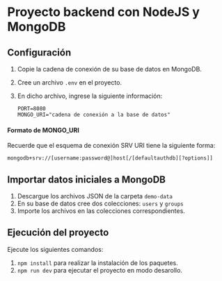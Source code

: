 # Proyecto backend con NodeJS y MongoDB
## Configuración
1. Copie la cadena de conexión de su base de datos en MongoDB.
2. Cree un archivo `.env` en el proyecto.
3. En dicho archivo, ingrese la siguiente información:
   
   ```
   PORT=8080
   MONGO_URI="cadena de conexión a la base de datos"
   ```
#### Formato de MONGO_URI
   Recuerde que el esquema de conexión SRV URI tiene la siguiente forma:
   
   ```
   mongodb+srv://[username:password@]host[/[defaultauthdb][?options]]

   ```

## Importar datos iniciales a MongoDB
1. Descargue los archivos JSON de la carpeta `demo-data`
2. En su base de datos cree dos colecciones: `users` y `groups`
3. Importe los archivos en las colecciones correspondientes.

## Ejecución del proyecto
Ejecute los siguientes comandos:
1. `npm install` para realizar la instalación de los paquetes.
2. `npm run dev` para ejecutar el proyecto en modo desarollo.
